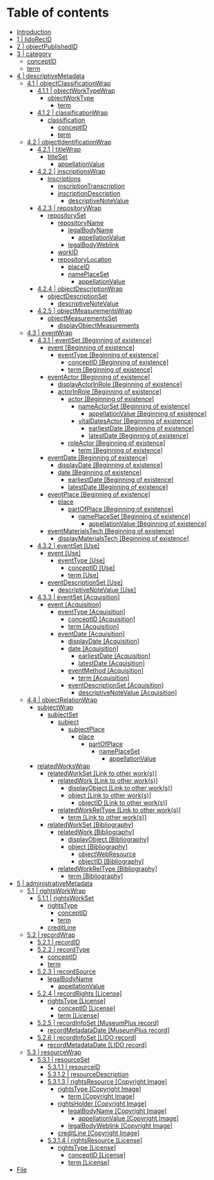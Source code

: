 # Table of contents

* [Introduction](README.md)
* [1 \| lidoRecID](lidorecid.md)
* [2 \| objectPublishedID](objectpublishedid.md)
* [3 \| category](category/README.md)
  * [conceptID](category/conceptid.md)
  * [term](category/term.md)
* [4 \| descriptiveMetadata](descriptivemetadata/README.md)
  * [4.1 \| objectClassificationWrap](descriptivemetadata/objectclassificationwrap/README.md)
    * [4.1.1 \| objectWorkTypeWrap](descriptivemetadata/objectclassificationwrap/objectworktypewrap/README.md)
      * [objectWorkType](descriptivemetadata/objectclassificationwrap/objectworktypewrap/objectworktype/README.md)
        * [term](descriptivemetadata/objectclassificationwrap/objectworktypewrap/objectworktype/term-1.md)
    * [4.1.2 \| classificationWrap](descriptivemetadata/objectclassificationwrap/classificationwrap/README.md)
      * [classification](descriptivemetadata/objectclassificationwrap/classificationwrap/classification/README.md)
        * [conceptID](descriptivemetadata/objectclassificationwrap/classificationwrap/classification/conceptid.md)
        * [term](descriptivemetadata/objectclassificationwrap/classificationwrap/classification/term-2.md)
  * [4.2 \| objectIdentificationWrap](descriptivemetadata/objectidentificationwrap/README.md)
    * [4.2.1 \| titleWrap](descriptivemetadata/objectidentificationwrap/titlewrap/README.md)
      * [titleSet](descriptivemetadata/objectidentificationwrap/titlewrap/titleset/README.md)
        * [appellationValue](descriptivemetadata/objectidentificationwrap/titlewrap/titleset/appellationvalue.md)
    * [4.2.2 \| inscriptionsWrap](descriptivemetadata/objectidentificationwrap/4.2.2-or-inscriptionswrap/README.md)
      * [inscriptions](descriptivemetadata/objectidentificationwrap/4.2.2-or-inscriptionswrap/inscriptions/README.md)
        * [inscriptionTranscription](descriptivemetadata/objectidentificationwrap/4.2.2-or-inscriptionswrap/inscriptions/inscriptiontranscription.md)
        * [inscriptionDescription](descriptivemetadata/objectidentificationwrap/4.2.2-or-inscriptionswrap/inscriptions/inscriptiondescription/README.md)
          * [descriptiveNoteValue](descriptivemetadata/objectidentificationwrap/4.2.2-or-inscriptionswrap/inscriptions/inscriptiondescription/descriptivenotevalue.md)
    * [4.2.3 \| repositoryWrap](descriptivemetadata/objectidentificationwrap/repositorywrap/README.md)
      * [repositorySet](descriptivemetadata/objectidentificationwrap/repositorywrap/repositoryset/README.md)
        * [repositoryName](descriptivemetadata/objectidentificationwrap/repositorywrap/repositoryset/repositoryname/README.md)
          * [legalBodyName](descriptivemetadata/objectidentificationwrap/repositorywrap/repositoryset/repositoryname/legalbodyname/README.md)
            * [appellationValue](descriptivemetadata/objectidentificationwrap/repositorywrap/repositoryset/repositoryname/legalbodyname/appellationvalue-1.md)
          * [legalBodyWeblink](descriptivemetadata/objectidentificationwrap/repositorywrap/repositoryset/repositoryname/legalbodyweblink.md)
        * [workID](descriptivemetadata/objectidentificationwrap/repositorywrap/repositoryset/workid.md)
        * [repositoryLocation](descriptivemetadata/objectidentificationwrap/repositorywrap/repositoryset/repositorylocation/README.md)
          * [placeID](descriptivemetadata/objectidentificationwrap/repositorywrap/repositoryset/repositorylocation/placeid.md)
          * [namePlaceSet](descriptivemetadata/objectidentificationwrap/repositorywrap/repositoryset/repositorylocation/nameplaceset/README.md)
            * [appellationValue](descriptivemetadata/objectidentificationwrap/repositorywrap/repositoryset/repositorylocation/nameplaceset/appellationvalue-2.md)
    * [4.2.4 \| objectDescriptionWrap](descriptivemetadata/objectidentificationwrap/objectdescriptionwrap/README.md)
      * [objectDescriptionSet](descriptivemetadata/objectidentificationwrap/objectdescriptionwrap/objectdescriptionset/README.md)
        * [descriptiveNoteValue](descriptivemetadata/objectidentificationwrap/objectdescriptionwrap/objectdescriptionset/descriptivenotevalue.md)
    * [4.2.5 \| objectMeasurementsWrap](descriptivemetadata/objectidentificationwrap/objectmeasurementswrap/README.md)
      * [objectMeasurementsSet](descriptivemetadata/objectidentificationwrap/objectmeasurementswrap/objectmeasurementsset/README.md)
        * [displayObjectMeasurements](descriptivemetadata/objectidentificationwrap/objectmeasurementswrap/objectmeasurementsset/displayobjectmeasurements.md)
  * [4.3 \| eventWrap](descriptivemetadata/eventwrap/README.md)
    * [4.3.1 \| eventSet \[Beginning of existence\]](descriptivemetadata/eventwrap/eventset-beginning-of-existence/README.md)
      * [event \[Beginning of existence\]](descriptivemetadata/eventwrap/eventset-beginning-of-existence/event-beginning-of-existence/README.md)
        * [eventType \[Beginning of existence\]](descriptivemetadata/eventwrap/eventset-beginning-of-existence/event-beginning-of-existence/eventtype-beginning-of-existence/README.md)
          * [conceptID \[Beginning of existence\]](descriptivemetadata/eventwrap/eventset-beginning-of-existence/event-beginning-of-existence/eventtype-beginning-of-existence/conceptid-beginning-of-existence.md)
          * [term \[Beginning of existence\]](descriptivemetadata/eventwrap/eventset-beginning-of-existence/event-beginning-of-existence/eventtype-beginning-of-existence/term-beginning-of-existence.md)
      * [eventActor \[Beginning of existence\]](descriptivemetadata/eventwrap/eventset-beginning-of-existence/eventactor-beginning-of-existence/README.md)
        * [displayActorInRole \[Beginning of existence\]](descriptivemetadata/eventwrap/eventset-beginning-of-existence/eventactor-beginning-of-existence/displayactorinrole-beginning-of-existence.md)
        * [actorInRole \[Beginning of existence\]](descriptivemetadata/eventwrap/eventset-beginning-of-existence/eventactor-beginning-of-existence/actorinrole-beginning-of-existence/README.md)
          * [actor \[Beginning of existence\]](descriptivemetadata/eventwrap/eventset-beginning-of-existence/eventactor-beginning-of-existence/actorinrole-beginning-of-existence/actor-beginning-of-existence/README.md)
            * [nameActorSet \[Beginning of existence\]](descriptivemetadata/eventwrap/eventset-beginning-of-existence/eventactor-beginning-of-existence/actorinrole-beginning-of-existence/actor-beginning-of-existence/nameactorset-beginning-of-existence/README.md)
              * [appellationValue \[Beginning of existence\]](descriptivemetadata/eventwrap/eventset-beginning-of-existence/eventactor-beginning-of-existence/actorinrole-beginning-of-existence/actor-beginning-of-existence/nameactorset-beginning-of-existence/appellationvalue-beginning-of-existence.md)
            * [vitalDatesActor \[Beginning of existence\]](descriptivemetadata/eventwrap/eventset-beginning-of-existence/eventactor-beginning-of-existence/actorinrole-beginning-of-existence/actor-beginning-of-existence/vitaldatesactor-beginning-of-existence/README.md)
              * [earliestDate \[Beginning of existence\]](descriptivemetadata/eventwrap/eventset-beginning-of-existence/eventactor-beginning-of-existence/actorinrole-beginning-of-existence/actor-beginning-of-existence/vitaldatesactor-beginning-of-existence/earliestdate-beginning-of-existence.md)
              * [latestDate \[Beginning of existence\]](descriptivemetadata/eventwrap/eventset-beginning-of-existence/eventactor-beginning-of-existence/actorinrole-beginning-of-existence/actor-beginning-of-existence/vitaldatesactor-beginning-of-existence/latestdate-beginning-of-existence.md)
          * [roleActor \[Beginning of existence\]](descriptivemetadata/eventwrap/eventset-beginning-of-existence/eventactor-beginning-of-existence/actorinrole-beginning-of-existence/roleactor-beginning-of-existence/README.md)
            * [term \[Beginning of existence\]](descriptivemetadata/eventwrap/eventset-beginning-of-existence/eventactor-beginning-of-existence/actorinrole-beginning-of-existence/roleactor-beginning-of-existence/term-beginning-of-existence.md)
      * [eventDate \[Beginning of existence\]](descriptivemetadata/eventwrap/eventset-beginning-of-existence/eventdate-beginning-of-existence/README.md)
        * [displayDate \[Beginning of existence\]](descriptivemetadata/eventwrap/eventset-beginning-of-existence/eventdate-beginning-of-existence/displaydate-beginning-of-existence.md)
        * [date \[Beginning of existence\]](descriptivemetadata/eventwrap/eventset-beginning-of-existence/eventdate-beginning-of-existence/date-beginning-of-existence/README.md)
          * [earliestDate \[Beginning of existence\]](descriptivemetadata/eventwrap/eventset-beginning-of-existence/eventdate-beginning-of-existence/date-beginning-of-existence/earliestdate-beginning-of-existence.md)
          * [latestDate \[Beginning of existence\]](descriptivemetadata/eventwrap/eventset-beginning-of-existence/eventdate-beginning-of-existence/date-beginning-of-existence/latestdate-beginning-of-existence.md)
      * [eventPlace \[Beginning of existence\]](descriptivemetadata/eventwrap/eventset-beginning-of-existence/eventplace-beginning-of-existence/README.md)
        * [place](descriptivemetadata/eventwrap/eventset-beginning-of-existence/eventplace-beginning-of-existence/place/README.md)
          * [partOfPlace \[Beginning of existence\]](descriptivemetadata/eventwrap/eventset-beginning-of-existence/eventplace-beginning-of-existence/place/partofplace-beginning-of-existence/README.md)
            * [namePlaceSet \[Beginning of existence\]](descriptivemetadata/eventwrap/eventset-beginning-of-existence/eventplace-beginning-of-existence/place/partofplace-beginning-of-existence/nameplaceset-beginning-of-existence/README.md)
              * [appellationValue \[Beginning of existence\]](descriptivemetadata/eventwrap/eventset-beginning-of-existence/eventplace-beginning-of-existence/place/partofplace-beginning-of-existence/nameplaceset-beginning-of-existence/appellationvalue-beginning-of-existence.md)
      * [eventMaterialsTech \[Beginning of existence\]](descriptivemetadata/eventwrap/eventset-beginning-of-existence/eventmaterialstech-beginning-of-existence/README.md)
        * [displayMaterialsTech \[Beginning of existence\]](descriptivemetadata/eventwrap/eventset-beginning-of-existence/eventmaterialstech-beginning-of-existence/displaymaterialstech-beginning-of-existence.md)
    * [4.3.2 \| eventSet \[Use\]](descriptivemetadata/eventwrap/eventset-use/README.md)
      * [event \[Use\]](descriptivemetadata/eventwrap/eventset-use/event-use/README.md)
        * [eventType \[Use\]](descriptivemetadata/eventwrap/eventset-use/event-use/eventtype-use/README.md)
          * [conceptID  \[Use\]](descriptivemetadata/eventwrap/eventset-use/event-use/eventtype-use/conceptid-use.md)
          * [term  \[Use\]](descriptivemetadata/eventwrap/eventset-use/event-use/eventtype-use/term-use.md)
      * [eventDescriptionSet \[Use\]](descriptivemetadata/eventwrap/eventset-use/eventdescriptionset-use/README.md)
        * [descriptiveNoteValue \[Use\]](descriptivemetadata/eventwrap/eventset-use/eventdescriptionset-use/descriptivenotevalue-use.md)
    * [4.3.3 \| eventSet \[Acquisition\]](descriptivemetadata/eventwrap/eventset-acquisition/README.md)
      * [event \[Acquisition\]](descriptivemetadata/eventwrap/eventset-acquisition/event-acquisition/README.md)
        * [eventType \[Acquisition\]](descriptivemetadata/eventwrap/eventset-acquisition/event-acquisition/eventtype-acquisition/README.md)
          * [conceptID  \[Acquisition\]](descriptivemetadata/eventwrap/eventset-acquisition/event-acquisition/eventtype-acquisition/conceptid-acquisition.md)
          * [term \[Acquisition\]](descriptivemetadata/eventwrap/eventset-acquisition/event-acquisition/eventtype-acquisition/term-acquisition.md)
        * [eventDate \[Acquisition\]](descriptivemetadata/eventwrap/eventset-acquisition/event-acquisition/eventdate-acquisition/README.md)
          * [displayDate \[Acquisition\]](descriptivemetadata/eventwrap/eventset-acquisition/event-acquisition/eventdate-acquisition/displaydate-acquisition.md)
          * [date \[Acquisition\]](descriptivemetadata/eventwrap/eventset-acquisition/event-acquisition/eventdate-acquisition/date-acquisition/README.md)
            * [earliestDate \[Acquisition\]](descriptivemetadata/eventwrap/eventset-acquisition/event-acquisition/eventdate-acquisition/date-acquisition/earliestdate-acquisition.md)
            * [latestDate \[Acquisition\]](descriptivemetadata/eventwrap/eventset-acquisition/event-acquisition/eventdate-acquisition/date-acquisition/latestdate-acquisition.md)
          * [eventMethod \[Acquisition\]](descriptivemetadata/eventwrap/eventset-acquisition/event-acquisition/eventdate-acquisition/eventmethod-acquisition/README.md)
            * [term \[Acquisition\]](descriptivemetadata/eventwrap/eventset-acquisition/event-acquisition/eventdate-acquisition/eventmethod-acquisition/term-acquisition.md)
          * [eventDescriptionSet \[Acquisition\]](descriptivemetadata/eventwrap/eventset-acquisition/event-acquisition/eventdate-acquisition/eventdescriptionset-acquisition/README.md)
            * [descriptiveNoteValue \[Acquisition\]](descriptivemetadata/eventwrap/eventset-acquisition/event-acquisition/eventdate-acquisition/eventdescriptionset-acquisition/descriptivenotevalue-1.md)
  * [4.4 \| objectRelationWrap](descriptivemetadata/objectrelationwrap/README.md)
    * [subjectWrap](descriptivemetadata/objectrelationwrap/subjectwrap/README.md)
      * [subjectSet](descriptivemetadata/objectrelationwrap/subjectwrap/subjectset/README.md)
        * [subject](descriptivemetadata/objectrelationwrap/subjectwrap/subjectset/subject/README.md)
          * [subjectPlace](descriptivemetadata/objectrelationwrap/subjectwrap/subjectset/subject/subjectplace/README.md)
            * [place](descriptivemetadata/objectrelationwrap/subjectwrap/subjectset/subject/subjectplace/place/README.md)
              * [partOfPlace](descriptivemetadata/objectrelationwrap/subjectwrap/subjectset/subject/subjectplace/place/partofplace/README.md)
                * [namePlaceSet](descriptivemetadata/objectrelationwrap/subjectwrap/subjectset/subject/subjectplace/place/partofplace/nameplaceset/README.md)
                  * [appellationValue](descriptivemetadata/objectrelationwrap/subjectwrap/subjectset/subject/subjectplace/place/partofplace/nameplaceset/appellationvalue.md)
    * [relatedWorksWrap](descriptivemetadata/objectrelationwrap/relatedworkswrap/README.md)
      * [relatedWorkSet \[Link to other work\(s\)\]](descriptivemetadata/objectrelationwrap/relatedworkswrap/relatedworkset-link-to-other-work-s/README.md)
        * [relatedWork \[Link to other work\(s\)\]](descriptivemetadata/objectrelationwrap/relatedworkswrap/relatedworkset-link-to-other-work-s/relatedwork-link-to-other-work-s/README.md)
          * [displayObject \[Link to other work\(s\)\]](descriptivemetadata/objectrelationwrap/relatedworkswrap/relatedworkset-link-to-other-work-s/relatedwork-link-to-other-work-s/displayobject-link-to-other-work-s.md)
          * [object \[Link to other work\(s\)\]](descriptivemetadata/objectrelationwrap/relatedworkswrap/relatedworkset-link-to-other-work-s/relatedwork-link-to-other-work-s/object-link-to-other-work-s/README.md)
            * [objectID \[Link to other work\(s\)\]](descriptivemetadata/objectrelationwrap/relatedworkswrap/relatedworkset-link-to-other-work-s/relatedwork-link-to-other-work-s/object-link-to-other-work-s/objectid-link-to-other-work-s.md)
        * [relatedWorkRelType \[Link to other work\(s\)\]](descriptivemetadata/objectrelationwrap/relatedworkswrap/relatedworkset-link-to-other-work-s/relatedworkreltype-link-to-other-work-s/README.md)
          * [term \[Link to other work\(s\)\]](descriptivemetadata/objectrelationwrap/relatedworkswrap/relatedworkset-link-to-other-work-s/relatedworkreltype-link-to-other-work-s/term-link-to-other-work-s.md)
      * [relatedWorkSet \[Bibliography\]](descriptivemetadata/objectrelationwrap/relatedworkswrap/relatedworkset-bibliography/README.md)
        * [relatedWork \[Bibliography\]](descriptivemetadata/objectrelationwrap/relatedworkswrap/relatedworkset-bibliography/relatedwork-bibliography/README.md)
          * [displayObject \[Bibliography\]](descriptivemetadata/objectrelationwrap/relatedworkswrap/relatedworkset-bibliography/relatedwork-bibliography/displayobject-bibliography.md)
          * [object \[Bibliography\]](descriptivemetadata/objectrelationwrap/relatedworkswrap/relatedworkset-bibliography/relatedwork-bibliography/object-bibliography/README.md)
            * [objectWebResource](descriptivemetadata/objectrelationwrap/relatedworkswrap/relatedworkset-bibliography/relatedwork-bibliography/object-bibliography/objectwebresource.md)
            * [objectID \[Bibliography\]](descriptivemetadata/objectrelationwrap/relatedworkswrap/relatedworkset-bibliography/relatedwork-bibliography/object-bibliography/objectid-bibliography.md)
        * [relatedWorkRelType \[Bibliography\]](descriptivemetadata/objectrelationwrap/relatedworkswrap/relatedworkset-bibliography/relatedworkreltype-bibliography/README.md)
          * [term \[Bibliography\]](descriptivemetadata/objectrelationwrap/relatedworkswrap/relatedworkset-bibliography/relatedworkreltype-bibliography/term-bibliography.md)
* [5 \| administrativeMetadata](administrativemetadata/README.md)
  * [5.1 \| rightsWorkWrap](administrativemetadata/rightsworkwrap/README.md)
    * [5.1.1 \| rightsWorkSet](administrativemetadata/rightsworkwrap/rightsworkset/README.md)
      * [rightsType](administrativemetadata/rightsworkwrap/rightsworkset/rightstype/README.md)
        * [conceptID](administrativemetadata/rightsworkwrap/rightsworkset/rightstype/conceptid.md)
        * [term](administrativemetadata/rightsworkwrap/rightsworkset/rightstype/term.md)
      * [creditLine](administrativemetadata/rightsworkwrap/rightsworkset/creditline.md)
  * [5.2 \| recordWrap](administrativemetadata/recordwrap/README.md)
    * [5.2.1 \| recordID](administrativemetadata/recordwrap/conceptid-1.md)
    * [5.2.2 \| recordType](administrativemetadata/recordwrap/recordtype/README.md)
      * [conceptID](administrativemetadata/recordwrap/recordtype/conceptid.md)
      * [term](administrativemetadata/recordwrap/recordtype/term-3.md)
    * [5.2.3 \| recordSource](administrativemetadata/recordwrap/recordsource/README.md)
      * [legalBodyName](administrativemetadata/recordwrap/recordsource/legalbodyname-1/README.md)
        * [appellationValue](administrativemetadata/recordwrap/recordsource/legalbodyname-1/appellationvalue-3.md)
    * [5.2.4 \| recordRights \[License\]](administrativemetadata/recordwrap/recordrights-verwertungsrecht/README.md)
      * [rightsType \[License\]](administrativemetadata/recordwrap/recordrights-verwertungsrecht/rightstype-verwertungsrecht/README.md)
        * [conceptID \[License\]](administrativemetadata/recordwrap/recordrights-verwertungsrecht/rightstype-verwertungsrecht/conceptid-license.md)
        * [term \[License\]](administrativemetadata/recordwrap/recordrights-verwertungsrecht/rightstype-verwertungsrecht/term-verwertungsrecht.md)
    * [5.2.5 \| recordInfoSet \[MuseumPlus record\]](administrativemetadata/recordwrap/recordinfoset-source-record/README.md)
      * [recordMetadataDate \[MuseumPlus record\]](administrativemetadata/recordwrap/recordinfoset-source-record/recordmetadatadate-source-record.md)
    * [5.2.6 \| recordInfoSet \[LIDO record\]](administrativemetadata/recordwrap/recordinfoset-lido-record/README.md)
      * [recordMetadataDate \[LIDO record\]](administrativemetadata/recordwrap/recordinfoset-lido-record/recordmetadatadate-lido-record.md)
  * [5.3 \| resourceWrap](administrativemetadata/resourcewrap/README.md)
    * [5.3.1 \| resourceSet](administrativemetadata/resourcewrap/resourceset/README.md)
      * [5.3.1.1 \| resourceID](administrativemetadata/resourcewrap/resourceset/resourceid.md)
      * [5.3.1.2 \| resourceDescription](administrativemetadata/resourcewrap/resourceset/resourcedescription.md)
      * [5.3.1.3 \| rightsResource \[Copyright Image\]](administrativemetadata/resourcewrap/resourceset/rightsresource-urheberrecht/README.md)
        * [rightsType \[Copyright Image\]](administrativemetadata/resourcewrap/resourceset/rightsresource-urheberrecht/rightstype-urheberrecht/README.md)
          * [term \[Copyright Image\]](administrativemetadata/resourcewrap/resourceset/rightsresource-urheberrecht/rightstype-urheberrecht/term-urheberrecht.md)
        * [rightsHolder \[Copyright Image\]](administrativemetadata/resourcewrap/resourceset/rightsresource-urheberrecht/rightsholder-urheberrecht-1/README.md)
          * [legalBodyName \[Copyright Image\]](administrativemetadata/resourcewrap/resourceset/rightsresource-urheberrecht/rightsholder-urheberrecht-1/legalbodyname-urheberrecht/README.md)
            * [appellationValue \[Copyright Image\]](administrativemetadata/resourcewrap/resourceset/rightsresource-urheberrecht/rightsholder-urheberrecht-1/legalbodyname-urheberrecht/appellationvalue-urheberrecht.md)
          * [legalBodyWeblink \[Copyright Image\]](administrativemetadata/resourcewrap/resourceset/rightsresource-urheberrecht/rightsholder-urheberrecht-1/legalbodyweblink-copyright-image.md)
        * [creditLine \[Copyright Image\]](administrativemetadata/resourcewrap/resourceset/rightsresource-urheberrecht/creditline-copyright.md)
      * [5.3.1.4 \| rightsResource \[License\]](administrativemetadata/resourcewrap/resourceset/rightsresource-verwertungsrecht/README.md)
        * [rightsType \[License\]](administrativemetadata/resourcewrap/resourceset/rightsresource-verwertungsrecht/rightstype-verwertungsrecht-1/README.md)
          * [conceptID \[License\]](administrativemetadata/resourcewrap/resourceset/rightsresource-verwertungsrecht/rightstype-verwertungsrecht-1/conceptid-license.md)
          * [term \[License\]](administrativemetadata/resourcewrap/resourceset/rightsresource-verwertungsrecht/rightstype-verwertungsrecht-1/term-verwertungsrecht-1.md)
* [File](file.md)

